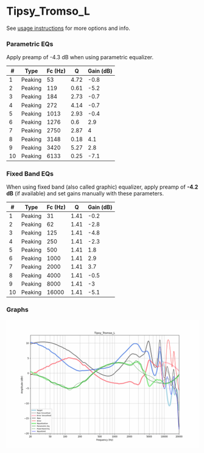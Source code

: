 # Tipsy_Tromso_L
See [usage instructions](https://github.com/jaakkopasanen/AutoEq#usage) for more options and info.

### Parametric EQs
Apply preamp of -4.3 dB when using parametric equalizer.

|   # | Type    |   Fc (Hz) |    Q |   Gain (dB) |
|-----|---------|-----------|------|-------------|
|   1 | Peaking |        53 | 4.72 |        -0.8 |
|   2 | Peaking |       119 | 0.61 |        -5.2 |
|   3 | Peaking |       184 | 2.73 |        -0.7 |
|   4 | Peaking |       272 | 4.14 |        -0.7 |
|   5 | Peaking |      1013 | 2.93 |        -0.4 |
|   6 | Peaking |      1276 | 0.6  |         2.9 |
|   7 | Peaking |      2750 | 2.87 |         4   |
|   8 | Peaking |      3148 | 0.18 |         4.1 |
|   9 | Peaking |      3420 | 5.27 |         2.8 |
|  10 | Peaking |      6133 | 0.25 |        -7.1 |

### Fixed Band EQs
When using fixed band (also called graphic) equalizer, apply preamp of **-4.2 dB** (if available) and set gains manually with these parameters.

|   # | Type    |   Fc (Hz) |    Q |   Gain (dB) |
|-----|---------|-----------|------|-------------|
|   1 | Peaking |        31 | 1.41 |        -0.2 |
|   2 | Peaking |        62 | 1.41 |        -2.8 |
|   3 | Peaking |       125 | 1.41 |        -4.8 |
|   4 | Peaking |       250 | 1.41 |        -2.3 |
|   5 | Peaking |       500 | 1.41 |         1.8 |
|   6 | Peaking |      1000 | 1.41 |         2.9 |
|   7 | Peaking |      2000 | 1.41 |         3.7 |
|   8 | Peaking |      4000 | 1.41 |        -0.5 |
|   9 | Peaking |      8000 | 1.41 |        -3   |
|  10 | Peaking |     16000 | 1.41 |        -5.1 |

### Graphs
![](./Tipsy_Tromso_L.png)
